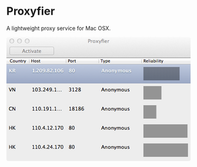 Proxyfier
=========

A lightweight proxy service for Mac OSX. 


<img src="screen-124d.tiff"></img>


